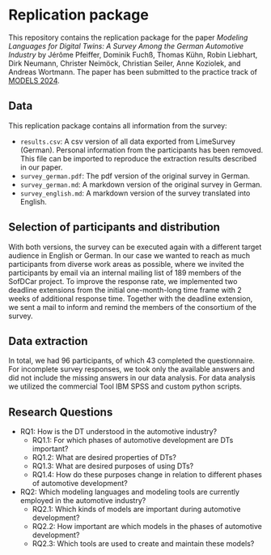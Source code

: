 # Replication package
This repository contains the replication package for the paper _Modeling Languages for Digital Twins: A Survey Among the German Automotive Industry_ by Jérôme Pfeiffer, Dominik Fuchß, Thomas Kühn, Robin Liebhart, Dirk Neumann, Christer Neimöck, Christian Seiler, Anne Koziolek, and Andreas Wortmann. 
The paper has been submitted to the practice track of  [MODELS 2024](https://conf.researchr.org/track/models-2024/models-2024-technical-track#Practice-Track).

## Data
This replication package contains all information from the survey:
- `results.csv`: A csv version of all data exported from LimeSurvey (German). Personal information from the participants has been removed. This file can be imported to reproduce the extraction results described in our paper.
- `survey_german.pdf`: The pdf version of the original survey in German.  
- `survey_german.md`: A markdown version of the original survey in German. 
- `survey_english.md`: A markdown version of the survey translated into English. 

## Selection of participants and distribution
With both versions, the survey can be executed again with a different target audience in English or German. In our case we wanted to reach as much participants from diverse work areas as possible, where we invited the participants by email via an internal mailing list of 189 members of the SofDCar project.  To improve the response rate, we implemented two deadline extensions from the initial one-month-long time frame with 2 weeks of additional response time. Together with the deadline extension, we sent a mail to inform and remind the members of the consortium of the survey.

## Data extraction
In total, we had 96 participants, of which 43 completed the questionnaire. For incomplete survey responses, we took only the available answers and did not include the missing answers in our data analysis. For data analysis we utilized the commercial Tool IBM SPSS and custom python scripts.

## Research Questions 
- RQ1: How is the DT understood in the automotive industry?
    - RQ1.1: For which phases of automotive development are DTs
important?
    - RQ1.2: What are desired properties of DTs?
    - RQ1.3: What are desired purposes of using DTs?
    - RQ1.4: How do these purposes change in relation to different phases of automotive development?
- RQ2: Which modeling languages and modeling tools are currently employed in the automotive industry?
    - RQ2.1: Which kinds of models are important during automotive development?
    - RQ2.2: How important are which models in the phases of automotive development?
    - RQ2.3: Which tools are used to create and maintain these models?